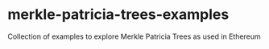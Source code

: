 # merkle-patricia-trees-examples
Collection of examples to explore Merkle Patricia Trees as used in Ethereum
